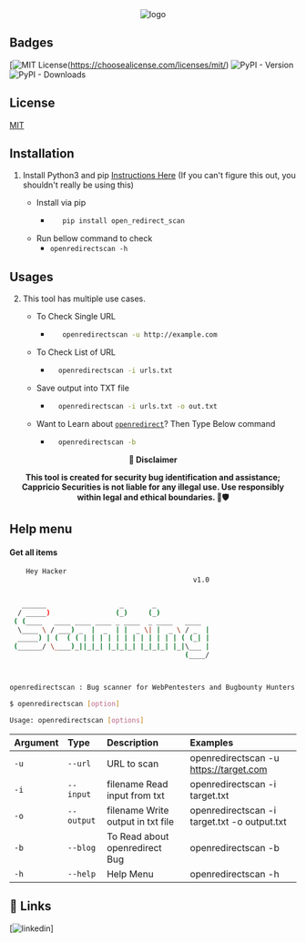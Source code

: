 

<div align="center">
  <img src="https://blogs.cappriciosec.com/uploaders/openredirect.png" alt="logo">
</div>


## Badges


[![MIT License](https://img.shields.io/badge/License-MIT-green.svg)(https://choosealicense.com/licenses/mit/)
![PyPI - Version](https://img.shields.io/pypi/v/openredirect)
![PyPI - Downloads](https://img.shields.io/pypi/dm/openredirect)
<p align="center">

<p align="center">





## License

[MIT](https://choosealicense.com/licenses/mit/)



## Installation 

1. Install Python3 and pip [Instructions Here](https://www.python.org/downloads/) (If you can't figure this out, you shouldn't really be using this)

   - Install via pip
     - ```bash
          pip install open_redirect_scan 
        ```
   - Run bellow command to check
     - `openredirectscan -h`

## Usages 
2. This tool has multiple use cases.
   
   - To Check Single URL
     - ```bash
          openredirectscan -u http://example.com 
        ```
   - To Check List of URL 
      - ```bash
          openredirectscan -i urls.txt 
        ```
   - Save output into TXT file
      - ```bash
          openredirectscan -i urls.txt -o out.txt
        ```
   - Want to Learn about [`openredirect`](https://blogs.cappriciosec.com/application/143/Open%20Redirection%20-%20A%20Deceptive%20Detour%20for%20Users%20and%20a%20Vulnerability%20for%20Applications)? Then Type Below command
      - ```bash
          openredirectscan -b
        ```
<p align="center">
  <b>🚨 Disclaimer</b>
  
</p>
<p align="center">
<b>This tool is created for security bug identification and assistance; Cappricio Securities is not liable for any illegal use. 
  Use responsibly within legal and ethical boundaries. 🔐🛡️</b></p>


## Help menu

#### Get all items

```bash
    Hey Hacker
                                             v1.0


   ______                  _       _
  / _____)                (_)     (_)
 ( (____   ____ ____ ____ _ ____  _ ____   ____
  \____ \ / ___) _  |  _  | |  _ \| |  _ \ / _  |
  _____) | (  ( ( | | | | | | | | | | | | ( (_| |
 (______/ \____)_||_|_| |_|_|_| |_|_|_| |_|\___ |
                                           (____/                                                



openredirectscan : Bug scanner for WebPentesters and Bugbounty Hunters 

$ openredirectscan [option]

Usage: openredirectscan [options]
```


| Argument | Type     | Description                | Examples |
| :-------- | :------- | :------------------------- | :------------------------- |
| `-u` | `--url` | URL to scan | openredirectscan -u https://target.com |
| `-i` | `--input` | filename Read input from txt  | openredirectscan -i target.txt | 
| `-o` | `--output` | filename Write output in txt file | openredirectscan -i target.txt -o output.txt |
| `-b` | `--blog` | To Read about openredirect Bug | openredirectscan -b |
| `-h` | `--help` | Help Menu | openredirectscan -h |


## 🔗 Links
[![linkedin](https://img.shields.io/badge/linkedin-0A66C2?style=for-the-badge&logo=linkedin&logoColor=white)]




